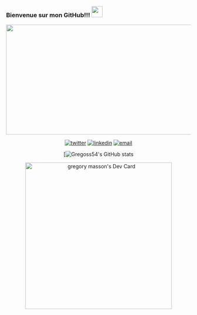 ### Bienvenue sur mon GitHub!!!  <img src="https://media.giphy.com/media/hvRJCLFzcasrR4ia7z/giphy.gif" width="30px"/>

<div align="center">
  <img src="https://media.giphy.com/media/dWesBcTLavkZuG35MI/giphy.gif" width="600" height="300"/>


[![twitter](https://img.shields.io/badge/twitter--lightgrey?style=social&logo=twitter)](https://twitter.com/GregOs55)
[![linkedin](https://img.shields.io/badge/linkedin--lightgrey?style=social&logo=linkedin)](https://www.linkedin.com/in/gregory-masson-3bb6821b8/)
[![email](https://img.shields.io/badge/email--lightgrey?style=social&logo=gmail)](mailto:gmasson00@gmail.com)

[![Gregoss54's GitHub stats](https://github-readme-stats.vercel.app/api?username=gregoss54&show_icons=true&theme=radical)

<a href="https://app.daily.dev/gregoss54"><img src="https://api.daily.dev/devcards/58dfecc2712a4d378e0be2e7c5b9c4b7.png?r=72q" width="400" alt="gregory masson's Dev Card"/></a>
